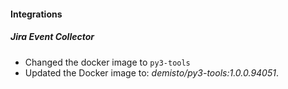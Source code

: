 
#### Integrations

##### Jira Event Collector

- Changed the docker image to `py3-tools`
- Updated the Docker image to: *demisto/py3-tools:1.0.0.94051*.
